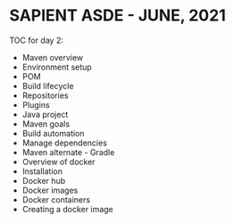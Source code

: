 # SAPIENT ASDE - JUNE, 2021

TOC for day 2:

-   Maven overview
-   Environment setup
-   POM
-   Build lifecycle
-   Repositories
-   Plugins
-   Java project
-   Maven goals
-   Build automation
-   Manage dependencies
-   Maven alternate - Gradle
-   Overview of docker
-   Installation
-   Docker hub
-   Docker images
-   Docker containers
-   Creating a docker image
